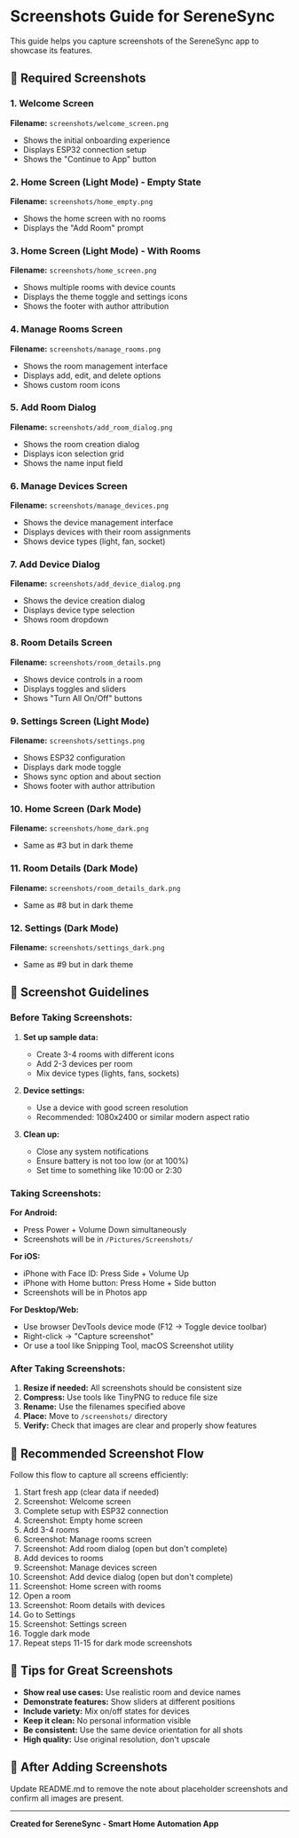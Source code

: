 # Screenshots Guide for SereneSync

This guide helps you capture screenshots of the SereneSync app to showcase its features.

## 📸 Required Screenshots

### 1. Welcome Screen
**Filename:** `screenshots/welcome_screen.png`
- Shows the initial onboarding experience
- Displays ESP32 connection setup
- Shows the "Continue to App" button

### 2. Home Screen (Light Mode) - Empty State
**Filename:** `screenshots/home_empty.png`
- Shows the home screen with no rooms
- Displays the "Add Room" prompt

### 3. Home Screen (Light Mode) - With Rooms
**Filename:** `screenshots/home_screen.png`
- Shows multiple rooms with device counts
- Displays the theme toggle and settings icons
- Shows the footer with author attribution

### 4. Manage Rooms Screen
**Filename:** `screenshots/manage_rooms.png`
- Shows the room management interface
- Displays add, edit, and delete options
- Shows custom room icons

### 5. Add Room Dialog
**Filename:** `screenshots/add_room_dialog.png`
- Shows the room creation dialog
- Displays icon selection grid
- Shows the name input field

### 6. Manage Devices Screen
**Filename:** `screenshots/manage_devices.png`
- Shows the device management interface
- Displays devices with their room assignments
- Shows device types (light, fan, socket)

### 7. Add Device Dialog
**Filename:** `screenshots/add_device_dialog.png`
- Shows the device creation dialog
- Displays device type selection
- Shows room dropdown

### 8. Room Details Screen
**Filename:** `screenshots/room_details.png`
- Shows device controls in a room
- Displays toggles and sliders
- Shows "Turn All On/Off" buttons

### 9. Settings Screen (Light Mode)
**Filename:** `screenshots/settings.png`
- Shows ESP32 configuration
- Displays dark mode toggle
- Shows sync option and about section
- Shows footer with author attribution

### 10. Home Screen (Dark Mode)
**Filename:** `screenshots/home_dark.png`
- Same as #3 but in dark theme

### 11. Room Details (Dark Mode)
**Filename:** `screenshots/room_details_dark.png`
- Same as #8 but in dark theme

### 12. Settings (Dark Mode)
**Filename:** `screenshots/settings_dark.png`
- Same as #9 but in dark theme

## 🎨 Screenshot Guidelines

### Before Taking Screenshots:

1. **Set up sample data:**
   - Create 3-4 rooms with different icons
   - Add 2-3 devices per room
   - Mix device types (lights, fans, sockets)

2. **Device settings:**
   - Use a device with good screen resolution
   - Recommended: 1080x2400 or similar modern aspect ratio

3. **Clean up:**
   - Close any system notifications
   - Ensure battery is not too low (or at 100%)
   - Set time to something like 10:00 or 2:30

### Taking Screenshots:

**For Android:**
- Press Power + Volume Down simultaneously
- Screenshots will be in `/Pictures/Screenshots/`

**For iOS:**
- iPhone with Face ID: Press Side + Volume Up
- iPhone with Home button: Press Home + Side button
- Screenshots will be in Photos app

**For Desktop/Web:**
- Use browser DevTools device mode (F12 → Toggle device toolbar)
- Right-click → "Capture screenshot"
- Or use a tool like Snipping Tool, macOS Screenshot utility

### After Taking Screenshots:

1. **Resize if needed:** All screenshots should be consistent size
2. **Compress:** Use tools like TinyPNG to reduce file size
3. **Rename:** Use the filenames specified above
4. **Place:** Move to `/screenshots/` directory
5. **Verify:** Check that images are clear and properly show features

## 📱 Recommended Screenshot Flow

Follow this flow to capture all screens efficiently:

1. Start fresh app (clear data if needed)
2. Screenshot: Welcome screen
3. Complete setup with ESP32 connection
4. Screenshot: Empty home screen
5. Add 3-4 rooms
6. Screenshot: Manage rooms screen
7. Screenshot: Add room dialog (open but don't complete)
8. Add devices to rooms
9. Screenshot: Manage devices screen
10. Screenshot: Add device dialog (open but don't complete)
11. Screenshot: Home screen with rooms
12. Open a room
13. Screenshot: Room details with devices
14. Go to Settings
15. Screenshot: Settings screen
16. Toggle dark mode
17. Repeat steps 11-15 for dark mode screenshots

## 🎯 Tips for Great Screenshots

- **Show real use cases:** Use realistic room and device names
- **Demonstrate features:** Show sliders at different positions
- **Include variety:** Mix on/off states for devices
- **Keep it clean:** No personal information visible
- **Be consistent:** Use the same device orientation for all shots
- **High quality:** Use original resolution, don't upscale

## 📝 After Adding Screenshots

Update README.md to remove the note about placeholder screenshots and confirm all images are present.

---

**Created for SereneSync - Smart Home Automation App**
